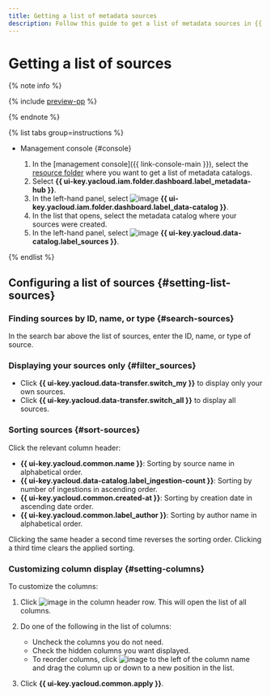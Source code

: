 ```yaml
---
title: Getting a list of metadata sources
description: Follow this guide to get a list of metadata sources in {{ data-catalog-full-name }}.
---
```


# Getting a list of sources


{% note info %}

{% include [preview-pp](../../../_includes/preview-pp.md) %}

{% endnote %}


{% list tabs group=instructions %}

- Management console {#console}

    1. In the [management console]({{ link-console-main }}), select the [resource folder](../../../resource-manager/concepts/resources-hierarchy.md#folder) where you want to get a list of metadata catalogs.
    1. Select **{{ ui-key.yacloud.iam.folder.dashboard.label_metadata-hub }}**.
    1. In the left-hand panel, select ![image](../../../_assets/console-icons/folder-magnifier.svg) **{{ ui-key.yacloud.iam.folder.dashboard.label_data-catalog }}**.
    1. In the list that opens, select the metadata catalog where your sources were created.
    1. In the left-hand panel, select ![image](../../../_assets/console-icons/cloud-arrow-up-in.svg) **{{ ui-key.yacloud.data-catalog.label_sources }}**.

{% endlist %}

## Configuring a list of sources {#setting-list-sources}

### Finding sources by ID, name, or type {#search-sources}

In the search bar above the list of sources, enter the ID, name, or type of source.

### Displaying your sources only {#filter_sources}

* Click **{{ ui-key.yacloud.data-transfer.switch_my }}** to display only your own sources.
* Click **{{ ui-key.yacloud.data-transfer.switch_all }}** to display all sources.

### Sorting sources {#sort-sources}

Click the relevant column header:

* **{{ ui-key.yacloud.common.name }}**: Sorting by source name in alphabetical order.
* **{{ ui-key.yacloud.data-catalog.label_ingestion-count }}**: Sorting by number of ingestions in ascending order.
* **{{ ui-key.yacloud.common.created-at }}**: Sorting by creation date in ascending date order.
* **{{ ui-key.yacloud.common.label_author }}**: Sorting by author name in alphabetical order.

Clicking the same header a second time reverses the sorting order. Clicking a third time clears the applied sorting.

### Customizing column display {#setting-columns}

To customize the columns:

1. Click ![image](../../../_assets/console-icons/gear.svg) in the column header row. This will open the list of all columns.
1. Do one of the following in the list of columns:

    * Uncheck the columns you do not need.
    * Check the hidden columns you want displayed.
    * To reorder columns, click ![image](../../../_assets/console-icons/grip.svg) to the left of the column name and drag the column up or down to a new position in the list.

1. Click **{{ ui-key.yacloud.common.apply }}**.
